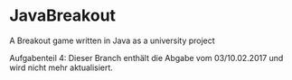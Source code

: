 # JavaBreakout
A Breakout game written in Java as a university project

Aufgabenteil 4: Dieser Branch enthält die Abgabe vom 03/10.02.2017 und wird nicht mehr aktualisiert.
